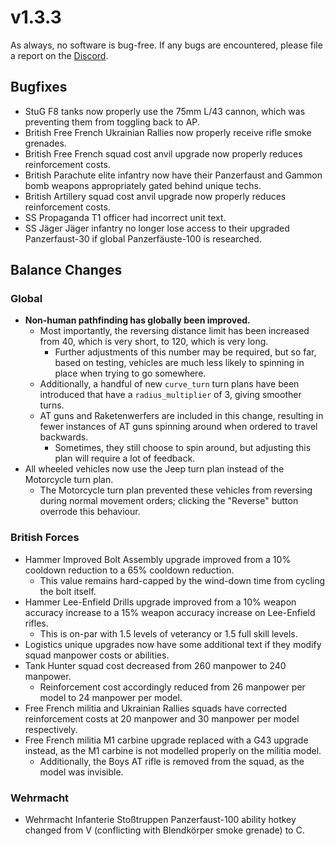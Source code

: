# v1.3.3

As always, no software is bug-free. If any bugs are encountered, please file a report on the [Discord](https://discord.com/servers/stoklomolvi-development-studios-365319231946096644).

## Bugfixes

- StuG F8 tanks now properly use the 75mm L/43 cannon, which was preventing them from toggling back to AP.
- British Free French Ukrainian Rallies now properly receive rifle smoke grenades.
- British Free French squad cost anvil upgrade now properly reduces reinforcement costs.
- British Parachute elite infantry now have their Panzerfaust and Gammon bomb weapons appropriately gated behind unique techs.
- British Artillery squad cost anvil upgrade now properly reduces reinforcement costs.
- SS Propaganda T1 officer had incorrect unit text.
- SS Jäger Jäger infantry no longer lose access to their upgraded Panzerfaust-30 if global Panzerfäuste-100 is researched.

## Balance Changes

### Global

- **Non-human pathfinding has globally been improved.**
  - Most importantly, the reversing distance limit has been increased from 40, which is very short, to 120, which is very long.
    - Further adjustments of this number may be required, but so far, based on testing, vehicles are much less likely to spinning in place when trying to go somewhere.
  - Additionally, a handful of new `curve_turn` turn plans have been introduced that have a `radius_multiplier` of 3, giving smoother turns.
  - AT guns and Raketenwerfers are included in this change, resulting in fewer instances of AT guns spinning around when ordered to travel backwards.
    - Sometimes, they still choose to spin around, but adjusting this plan will require a lot of feedback.
- All wheeled vehicles now use the Jeep turn plan instead of the Motorcycle turn plan.
  - The Motorcycle turn plan prevented these vehicles from reversing during normal movement orders; clicking the "Reverse" button overrode this behaviour.

### British Forces

- Hammer Improved Bolt Assembly upgrade improved from a 10% cooldown reduction to a 65% cooldown reduction.
  - This value remains hard-capped by the wind-down time from cycling the bolt itself.
- Hammer Lee-Enfield Drills upgrade improved from a 10% weapon accuracy increase to a 15% weapon accuracy increase on Lee-Enfield rifles.
  - This is on-par with 1.5 levels of veterancy or 1.5 full skill levels.
- Logistics unique upgrades now have some additional text if they modify squad manpower costs or abilities.
- Tank Hunter squad cost decreased from 260 manpower to 240 manpower.
  - Reinforcement cost accordingly reduced from 26 manpower per model to 24 manpower per model.
- Free French militia and Ukrainian Rallies squads have corrected reinforcement costs at 20 manpower and 30 manpower per model respectively.
- Free French militia M1 carbine upgrade replaced with a G43 upgrade instead, as the M1 carbine is not modelled properly on the militia model.
  - Additionally, the Boys AT rifle is removed from the squad, as the model was invisible.

### Wehrmacht

- Wehrmacht Infanterie Stoßtruppen Panzerfaust-100 ability hotkey changed from V (conflicting with Blendkörper smoke grenade) to C.
